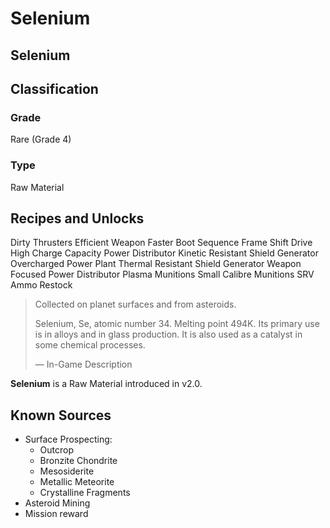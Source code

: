 # Selenium
##  Selenium

		

## Classification

### Grade

Rare (Grade 4)

### Type

Raw Material

## Recipes and Unlocks

Dirty Thrusters
 Efficient Weapon
 Faster Boot Sequence Frame Shift Drive
 High Charge Capacity Power Distributor
 Kinetic Resistant Shield Generator
 Overcharged Power Plant
 Thermal Resistant Shield Generator
 Weapon Focused Power Distributor
 Plasma Munitions
 Small Calibre Munitions
 SRV Ammo Restock

> 
> 
> Collected on planet surfaces and from asteroids.
> 
> Selenium, Se, atomic number 34. Melting point 494K. Its primary use is in alloys and in glass production. It is also used as a catalyst in some chemical processes.
> 
> 
> — In-Game Description
> 

**Selenium** is a Raw Material introduced in v2.0.

## Known Sources

- Surface Prospecting:
    - Outcrop
    - Bronzite Chondrite
    - Mesosiderite
    - Metallic Meteorite
    - Crystalline Fragments
- Asteroid Mining
- Mission reward